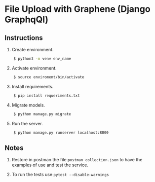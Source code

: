 # File Upload with Graphene (Django GraphqQl)

## Instructions

1. Create environment.
```bash
	$ python3 -m venv env_name
```
2. Activate environment.
```bash
	$ source enviroment/bin/activate
```

3. Install requirements.
```bash
	$ pip install requeriments.txt
```

4. Migrate models.
```bash
	$ python manage.py migrate
```

5. Run the server.
```bash
	$ python manage.py runserver localhost:8000
```

## Notes

1. Restore in postman the file ```postman_collection.json``` to have the examples of use and test the service.

2. To run the tests use ```pytest --disable-warnings```
